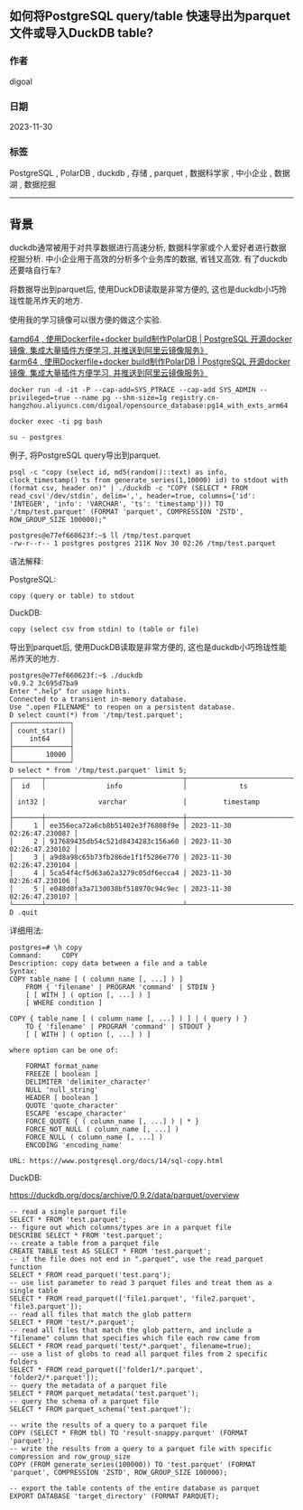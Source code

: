 ## 如何将PostgreSQL query/table 快速导出为parquet文件或导入DuckDB table?           
                                                                                    
### 作者                                                              
digoal                                                              
                                                              
### 日期                                                              
2023-11-30                                                          
                                                              
### 标签                                                              
PostgreSQL , PolarDB , duckdb , 存储 , parquet , 数据科学家 , 中小企业 , 数据湖 , 数据挖掘                              
                                                              
----                                                              
                                                              
## 背景     
duckdb通常被用于对共享数据进行高速分析, 数据科学家或个人爱好者进行数据挖掘分析. 中小企业用于高效的分析多个业务库的数据, 省钱又高效. 有了duckdb还要啥自行车?    
  
将数据导出到parquet后, 使用DuckDB读取是非常方便的, 这也是duckdb小巧玲珑性能吊炸天的地方.   
  
使用我的学习镜像可以很方便的做这个实验.    
  
[《amd64 , 使用Dockerfile+docker build制作PolarDB | PostgreSQL 开源docker镜像, 集成大量插件方便学习, 并推送到阿里云镜像服务》](../202307/20230710_03.md)    
[《arm64 , 使用Dockerfile+docker build制作PolarDB | PostgreSQL 开源docker镜像, 集成大量插件方便学习, 并推送到阿里云镜像服务》](../202308/20230814_02.md)    
  
```  
docker run -d -it -P --cap-add=SYS_PTRACE --cap-add SYS_ADMIN --privileged=true --name pg --shm-size=1g registry.cn-hangzhou.aliyuncs.com/digoal/opensource_database:pg14_with_exts_arm64  
  
docker exec -ti pg bash    
  
su - postgres  
```  
  
例子, 将PostgreSQL query导出到parquet.  
  
```  
psql -c "copy (select id, md5(random()::text) as info, clock_timestamp() ts from generate_series(1,10000) id) to stdout with (format csv, header on)" | ./duckdb -c "COPY (SELECT * FROM read_csv('/dev/stdin', delim=',', header=true, columns={'id': 'INTEGER', 'info': 'VARCHAR', 'ts': 'timestamp'})) TO '/tmp/test.parquet' (FORMAT 'parquet', COMPRESSION 'ZSTD', ROW_GROUP_SIZE 100000);"  
```  
  
```  
postgres@e77ef660623f:~$ ll /tmp/test.parquet   
-rw-r--r-- 1 postgres postgres 211K Nov 30 02:26 /tmp/test.parquet  
```  
  
语法解释:  
  
PostgreSQL:  
```  
copy (query or table) to stdout  
```  
  
DuckDB:  
```  
copy (select csv from stdin) to (table or file)  
```  
  
导出到parquet后, 使用DuckDB读取是非常方便的, 这也是duckdb小巧玲珑性能吊炸天的地方.    
  
```  
postgres@e77ef660623f:~$ ./duckdb   
v0.9.2 3c695d7ba9  
Enter ".help" for usage hints.  
Connected to a transient in-memory database.  
Use ".open FILENAME" to reopen on a persistent database.  
D select count(*) from '/tmp/test.parquet';  
┌──────────────┐  
│ count_star() │  
│    int64     │  
├──────────────┤  
│        10000 │  
└──────────────┘  
D select * from '/tmp/test.parquet' limit 5;  
┌───────┬──────────────────────────────────┬────────────────────────────┐  
│  id   │               info               │             ts             │  
│ int32 │             varchar              │         timestamp          │  
├───────┼──────────────────────────────────┼────────────────────────────┤  
│     1 │ ee356eca72a6cb8b51402e3f76808f9e │ 2023-11-30 02:26:47.230087 │  
│     2 │ 917689435db54c521d8434283c156a60 │ 2023-11-30 02:26:47.230102 │  
│     3 │ a9d8a98c65b73fb286de1f1f5286e770 │ 2023-11-30 02:26:47.230104 │  
│     4 │ 5ca54f4cf5d63a62a3279c05df6ecca4 │ 2023-11-30 02:26:47.230106 │  
│     5 │ e048d0fa3a713d038bf518970c94c9ec │ 2023-11-30 02:26:47.230107 │  
└───────┴──────────────────────────────────┴────────────────────────────┘  
D .quit  
```  
  
  
详细用法:  
  
```  
postgres=# \h copy  
Command:     COPY  
Description: copy data between a file and a table  
Syntax:  
COPY table_name [ ( column_name [, ...] ) ]  
    FROM { 'filename' | PROGRAM 'command' | STDIN }  
    [ [ WITH ] ( option [, ...] ) ]  
    [ WHERE condition ]  
  
COPY { table_name [ ( column_name [, ...] ) ] | ( query ) }  
    TO { 'filename' | PROGRAM 'command' | STDOUT }  
    [ [ WITH ] ( option [, ...] ) ]  
  
where option can be one of:  
  
    FORMAT format_name  
    FREEZE [ boolean ]  
    DELIMITER 'delimiter_character'  
    NULL 'null_string'  
    HEADER [ boolean ]  
    QUOTE 'quote_character'  
    ESCAPE 'escape_character'  
    FORCE_QUOTE { ( column_name [, ...] ) | * }  
    FORCE_NOT_NULL ( column_name [, ...] )  
    FORCE_NULL ( column_name [, ...] )  
    ENCODING 'encoding_name'  
  
URL: https://www.postgresql.org/docs/14/sql-copy.html  
```  
  
DuckDB:  
  
https://duckdb.org/docs/archive/0.9.2/data/parquet/overview  
  
```  
-- read a single parquet file  
SELECT * FROM 'test.parquet';  
-- figure out which columns/types are in a parquet file  
DESCRIBE SELECT * FROM 'test.parquet';  
-- create a table from a parquet file  
CREATE TABLE test AS SELECT * FROM 'test.parquet';  
-- if the file does not end in ".parquet", use the read_parquet function  
SELECT * FROM read_parquet('test.parq');  
-- use list parameter to read 3 parquet files and treat them as a single table  
SELECT * FROM read_parquet(['file1.parquet', 'file2.parquet', 'file3.parquet']);  
-- read all files that match the glob pattern  
SELECT * FROM 'test/*.parquet';  
-- read all files that match the glob pattern, and include a "filename" column that specifies which file each row came from  
SELECT * FROM read_parquet('test/*.parquet', filename=true);  
-- use a list of globs to read all parquet files from 2 specific folders  
SELECT * FROM read_parquet(['folder1/*.parquet', 'folder2/*.parquet']);  
-- query the metadata of a parquet file  
SELECT * FROM parquet_metadata('test.parquet');  
-- query the schema of a parquet file  
SELECT * FROM parquet_schema('test.parquet');  
  
-- write the results of a query to a parquet file  
COPY (SELECT * FROM tbl) TO 'result-snappy.parquet' (FORMAT 'parquet');  
-- write the results from a query to a parquet file with specific compression and row_group_size  
COPY (FROM generate_series(100000)) TO 'test.parquet' (FORMAT 'parquet', COMPRESSION 'ZSTD', ROW_GROUP_SIZE 100000);  
  
-- export the table contents of the entire database as parquet  
EXPORT DATABASE 'target_directory' (FORMAT PARQUET);  
```  
    
